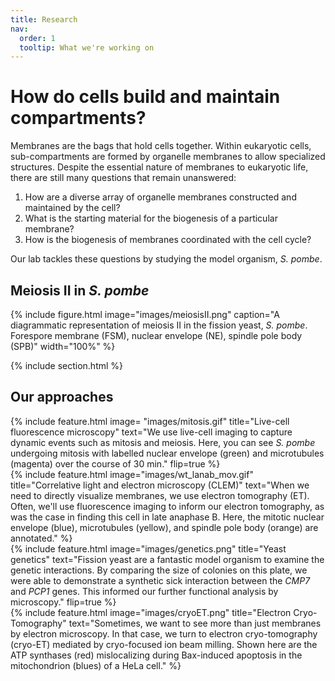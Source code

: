 ```yaml
---
title: Research
nav:
  order: 1
  tooltip: What we're working on
---
```


# How do cells build and maintain compartments?

Membranes are the bags that hold cells together. Within eukaryotic cells, sub-compartments are formed by organelle membranes to allow specialized structures. Despite the essential nature of membranes to eukaryotic life, there are still many questions that remain unanswered:

1. How are a diverse array of organelle membranes constructed and maintained by the cell? 
2. What is the starting material for the biogenesis of a particular membrane? 
3. How is the biogenesis of membranes coordinated with the cell cycle? 

Our lab tackles these questions by studying the model organism, _S. pombe_.

## Meiosis II in _S. pombe_

{%
  include figure.html
  image="images/meiosisII.png"
  caption="A diagrammatic representation of meiosis II in the fission yeast, _S. pombe_. Forespore membrane (FSM), nuclear envelope (NE), spindle pole body (SPB)"
  width="100%"
%}

{% include section.html %}

## Our approaches

{%
  include feature.html
  image= "images/mitosis.gif"
  title="Live-cell fluorescence microscopy"
  text="We use live-cell imaging to capture dynamic events such as mitosis and meiosis. Here, you can see _S. pombe_ undergoing mitosis with labelled nuclear envelope (green) and microtubules (magenta) over the course of 30 min."
  flip=true
%}
<br>
{%
  include feature.html
  image="images/wt_lanab_mov.gif"
  title="Correlative light and electron microscopy (CLEM)"
  text="When we need to directly visualize membranes, we use electron tomography (ET). Often, we'll use fluorescence imaging to inform our electron tomography, as was the case in finding this cell in late anaphase B. Here, the mitotic nuclear envelope (blue), microtubules (yellow), and spindle pole body (orange) are annotated."
%}
<br>
{%
  include feature.html
  image="images/genetics.png"
  title="Yeast genetics"
  text="Fission yeast are a fantastic model organism to examine the genetic interactions. By comparing the size of colonies on this plate, we were able to demonstrate a synthetic sick interaction between the _CMP7_ and _PCP1_ genes. This informed our further functional analysis by microscopy."
  flip=true
%}
<br>
{%
  include feature.html
  image="images/cryoET.png"
  title="Electron Cryo-Tomography"
  text="Sometimes, we want to see more than just membranes by electron microscopy. In that case, we turn to electron cryo-tomography (cryo-ET) mediated by cryo-focused ion beam milling. Shown here are the ATP synthases (red) mislocalizing during Bax-induced apoptosis in the mitochondrion (blues) of a HeLa cell."
%}

